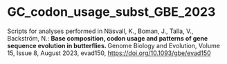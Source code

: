 # GC_codon_usage_subst_GBE_2023
 Scripts for analyses performed in Näsvall, K., Boman, J., Talla, V., Backström, N.: <b>Base composition, codon usage and patterns of gene sequence evolution in butterflies. </b>
 Genome Biology and Evolution, Volume 15, Issue 8, August 2023, evad150, https://doi.org/10.1093/gbe/evad150


